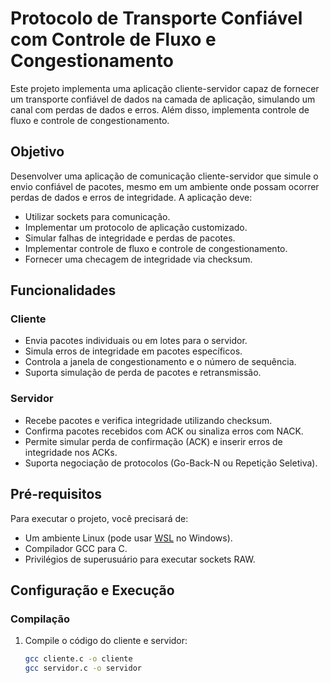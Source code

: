 # Protocolo de Transporte Confiável com Controle de Fluxo e Congestionamento

Este projeto implementa uma aplicação cliente-servidor capaz de fornecer um transporte confiável de dados na camada de aplicação, simulando um canal com perdas de dados e erros. Além disso, implementa controle de fluxo e controle de congestionamento. 

## Objetivo

Desenvolver uma aplicação de comunicação cliente-servidor que simule o envio confiável de pacotes, mesmo em um ambiente onde possam ocorrer perdas de dados e erros de integridade. A aplicação deve:
- Utilizar sockets para comunicação.
- Implementar um protocolo de aplicação customizado.
- Simular falhas de integridade e perdas de pacotes.
- Implementar controle de fluxo e controle de congestionamento.
- Fornecer uma checagem de integridade via checksum.

## Funcionalidades

### Cliente
- Envia pacotes individuais ou em lotes para o servidor.
- Simula erros de integridade em pacotes específicos.
- Controla a janela de congestionamento e o número de sequência.
- Suporta simulação de perda de pacotes e retransmissão.
  
### Servidor
- Recebe pacotes e verifica integridade utilizando checksum.
- Confirma pacotes recebidos com ACK ou sinaliza erros com NACK.
- Permite simular perda de confirmação (ACK) e inserir erros de integridade nos ACKs.
- Suporta negociação de protocolos (Go-Back-N ou Repetição Seletiva).

## Pré-requisitos

Para executar o projeto, você precisará de:
- Um ambiente Linux (pode usar [WSL](https://docs.microsoft.com/pt-br/windows/wsl/) no Windows).
- Compilador GCC para C.
- Privilégios de superusuário para executar sockets RAW.

## Configuração e Execução

### Compilação

1. Compile o código do cliente e servidor:
   ```bash
   gcc cliente.c -o cliente
   gcc servidor.c -o servidor
